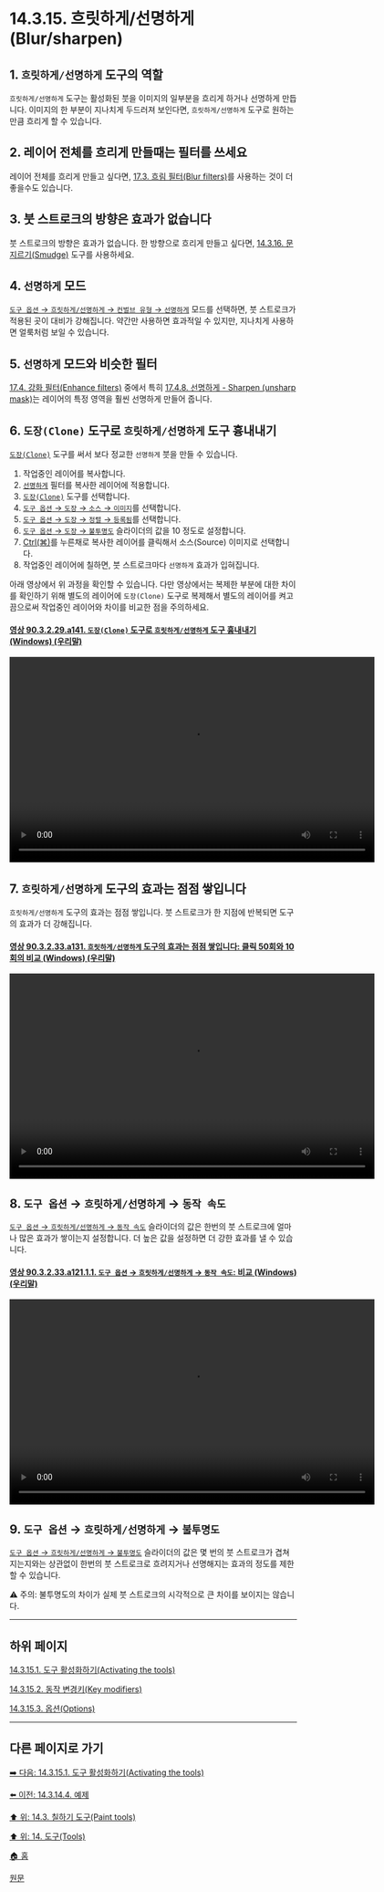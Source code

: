 # 14.3.15. 흐릿하게/선명하게(Blur/sharpen)

## 1. `흐릿하게/선명하게` 도구의 역할
`흐릿하게/선명하게` 도구는 활성화된 붓을 이미지의 일부분을 흐리게 하거나 선명하게 만듭니다. 이미지의 한 부분이 지나치게 두드러져 보인다면, `흐릿하게/선명하게` 도구로 원하는 만큼 흐리게 할 수 있습니다. 

## 2. 레이어 전체를 흐리게 만들때는 필터를 쓰세요
레이어 전체를 흐리게 만들고 싶다면, [17.3. 흐림 필터(Blur filters)](./17-03-00-blur-filters.md)를 사용하는 것이 더 좋을수도 있습니다.

## 3. 붓 스트로크의 방향은 효과가 없습니다
붓 스트로크의 방향은 효과가 없습니다. 한 방향으로 흐리게 만들고 싶다면, [14.3.16. 문지르기(Smudge)](./14-03-16-00-smudge.md) 도구를 사용하세요.

## 4. `선명하게` 모드
[`도구 옵션` → `흐릿하게/선명하게` → `컨벌브 유형` → `선명하게`](./14-03-15-03-options.md#14-03-15-03-s16-02) 모드를 선택하면, 붓 스트로크가 적용된 곳이 대비가 강해집니다. 약간만 사용하면 효과적일 수 있지만, 지나치게 사용하면 얼룩처럼 보일 수 있습니다.

## 5. `선명하게` 모드와 비슷한 필터
[17.4. 강화 필터(Enhance filters)](./17-04-00-enhance-filters.md) 중에서 특히 [17.4.8. 선명하게 - Sharpen (unsharp mask)](./17-04-08-sharpen-unsharp-mask.md)는 레이어의 특정 영역을 훨씬 선명하게 만들어 줍니다.


## 6. `도장(Clone)` 도구로 `흐릿하게/선명하게` 도구 흉내내기
[`도장(Clone)`](./14-03-12-00-clone.md) 도구를 써서 보다 정교한 `선명하게` 붓을 만들 수 있습니다.

1. 작업중인 레이어를 복사합니다.
2. [`선명하게`](./17-04-08-sharpen-unsharp-mask.md) 필터를 복사한 레이어에 적용합니다.
3. [`도장(Clone)`](./14-03-12-00-clone.md) 도구를 선택합니다.
4. [`도구 옵션` → `도장` → `소스` → `이미지`](./14-03-12-03-00-options.md#14-03-12-03-s16-01)를 선택합니다.
5. [`도구 옵션` → `도장` → `정렬` → `등록됨`](./14-03-12-03-00-options.md#14-03-12-03-s17-03)를 선택합니다.
6. [`도구 옵션` → `도장` → `불투명도`](./14-03-12-03-00-options.md#14-03-12-03-s2) 슬라이더의 값을 10 정도로 설정합니다.
7. [Ctrl(⌘)](./14-03-12-02-key_modifiers.md#14-03-12-02-s1)를 누른채로 복사한 레이어를 클릭해서 소스(Source) 이미지로 선택합니다.
8. 작업중인 레이어에 칠하면, 붓 스트로크마다 `선명하게` 효과가 입혀집니다.

아래 영상에서 위 과정을 확인할 수 있습니다. 다만 영상에서는 복제한 부분에 대한 차이를 확인하기 위해 별도의 레이어에 `도장(Clone)` 도구로 복제해서 별도의 레이어를 켜고 끔으로써 작업중인 레이어와 차이를 비교한 점을 주의하세요.

<a id="90-03-02-29-a141"></a>

#### [영상 90.3.2.29.a141. `도장(Clone)` 도구로 `흐릿하게/선명하게` 도구 흉내내기 (Windows) (우리말)](./90-03-02-29-clone.md#90-03-02-29-a141)
<video controls="controls" width="640" height="360" src="https://github.com/wonder13662/gimp/assets/15767104/1b984c2f-375a-49e0-b83f-c790bdeb9bca"></video>

## 7. `흐릿하게/선명하게` 도구의 효과는 점점 쌓입니다
`흐릿하게/선명하게` 도구의 효과는 점점 쌓입니다. 붓 스트로크가 한 지점에 반복되면 도구의 효과가 더 강해집니다.

<a id="90-03-02-33-a131"></a>

#### [영상 90.3.2.33.a131. `흐릿하게/선명하게` 도구의 효과는 점점 쌓입니다: 클릭 50회와 10회의 비교 (Windows) (우리말)](./90-03-02-33-blur_sharpen.md#90-03-02-33-a131)
<video controls="controls" width="640" height="360" src="https://github.com/wonder13662/gimp/assets/15767104/f668e6ee-17cb-4eed-af00-8b0876382653"></video>

## 8. `도구 옵션` → `흐릿하게/선명하게` → `동작 속도`
[`도구 옵션` → `흐릿하게/선명하게` → `동작 속도`](./14-03-15-03-options.md#14-03-15-03-s17) 슬라이더의 값은 한번의 붓 스트로크에 얼마나 많은 효과가 쌓이는지 설정합니다. 더 높은 값을 설정하면 더 강한 효과를 낼 수 있습니다.

<a id="90-03-02-33-a121-01-01"></a>

#### [영상 90.3.2.33.a121.1.1. `도구 옵션` → `흐릿하게/선명하게` → `동작 속도`: 비교 (Windows) (우리말)](./90-03-02-33-blur_sharpen.md#90-03-02-33-a121-01-01)
<video controls="controls" width="640" height="360" src="https://github.com/wonder13662/gimp/assets/15767104/fdf77960-2e80-4fa9-b7e2-1fe73b3e8b24"></video>

## 9. `도구 옵션` → `흐릿하게/선명하게` → `불투명도`
[`도구 옵션` → `흐릿하게/선명하게` → `불투명도`](./14-03-15-03-options.md#14-03-15-03-s2) 슬라이더의 값은 몇 번의 붓 스트로크가 겹쳐지는지와는 상관없이 한번의 붓 스트로크로 흐려지거나 선명해지는 효과의 정도를 제한할 수 있습니다.

⚠️ 주의: 불투명도의 차이가 실제 붓 스트로크의 시각적으로 큰 차이를 보이지는 않습니다.

***

## 하위 페이지

[14.3.15.1. 도구 활성화하기(Activating the tools)](./14-03-15-01-activating_the_tool.md)

[14.3.15.2. 동작 변경키(Key modifiers)](./14-03-15-02-key_modifiers.md)

[14.3.15.3. 옵션(Options)](./14-03-15-03-options.md)

***

## 다른 페이지로 가기

[➡️ 다음: 14.3.15.1. 도구 활성화하기(Activating the tools)](./14-03-15-01-activating_the_tool.md)

[⬅️ 이전: 14.3.14.4. 예제](./14-03-14-04-example.md)

[⬆️ 위: 14.3. 칠하기 도구(Paint tools)](./14-03-00-paint_tools.md)

[⬆️ 위: 14. 도구(Tools)](./14-00-tools.md)

[🏠 홈](./00-home.md)

[원문](https://docs.gimp.org/2.10/ko/gimp-tool-convolve.html)